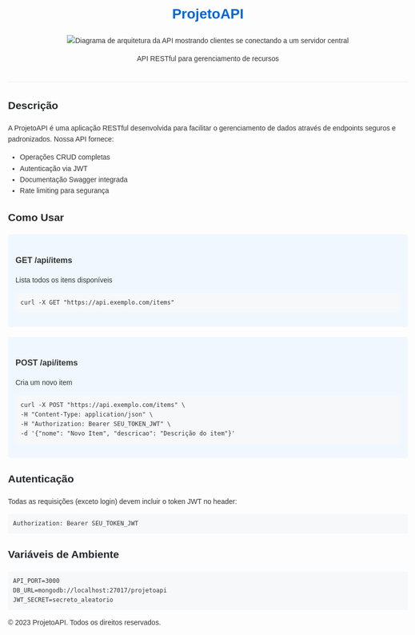 <!DOCTYPE html>
<html lang="pt-BR">
<head>
    <meta charset="UTF-8">
    <meta name="viewport" content="width=device-width, initial-scale=1.0">
    <title>ProjetoAPI - Documentação</title>
    <style>
        body {
            font-family: Arial, sans-serif;
            line-height: 1.6;
            max-width: 800px;
            margin: 0 auto;
            padding: 20px;
            color: #333;
        }
        header {
            text-align: center;
            margin-bottom: 30px;
            padding-bottom: 20px;
            border-bottom: 1px solid #eee;
        }
        h1 {
            color: #0366d6;
        }
        h2 {
            color: #24292e;
            margin-top: 25px;
        }
        code {
            background-color: #f6f8fa;
            padding: 2px 4px;
            border-radius: 3px;
            font-family: monospace;
        }
        pre {
            background-color: #f6f8fa;
            padding: 10px;
            border-radius: 3px;
            overflow: auto;
        }
        .endpoint {
            background-color: #f0f7ff;
            padding: 15px;
            border-radius: 5px;
            margin-bottom: 20px;
        }
    </style>
</head>
<body>
    <header>
        <h1>ProjetoAPI</h1>
        <img src="https://storage.googleapis.com/workspace-0f70711f-8b4e-4d94-86f1-2a93ccde5887/image/af76dd71-7e02-42d7-971e-805311e2a9c5.png" alt="Diagrama de arquitetura da API mostrando clientes se conectando a um servidor central" />
        <p>API RESTful para gerenciamento de recursos</p>
    </header>
    <section>
        <h2>Descrição</h2>
        <p>A ProjetoAPI é uma aplicação RESTful desenvolvida para facilitar o gerenciamento de dados através de endpoints seguros e padronizados. Nossa API fornece:</p>
        <ul>
            <li>Operações CRUD completas</li>
            <li>Autenticação via JWT</li>
            <li>Documentação Swagger integrada</li>
            <li>Rate limiting para segurança</li>
        </ul>
    </section>
    <section>
        <h2>Como Usar</h2>
        <div class="endpoint">
            <h3>GET /api/items</h3>
            <p>Lista todos os itens disponíveis</p>
            <pre><code>curl -X GET "https://api.exemplo.com/items"</code></pre>
        </div>
        <div class="endpoint">
            <h3>POST /api/items</h3>
            <p>Cria um novo item</p>
            <pre><code>curl -X POST "https://api.exemplo.com/items" \
-H "Content-Type: application/json" \
-H "Authorization: Bearer SEU_TOKEN_JWT" \
-d '{"nome": "Novo Item", "descricao": "Descrição do item"}'</code></pre>
        </div>
    </section>
    <section>
        <h2>Autenticação</h2>
        <p>Todas as requisições (exceto login) devem incluir o token JWT no header:</p>
        <pre><code>Authorization: Bearer SEU_TOKEN_JWT</code></pre>
    </section>
    <section>
        <h2>Variáveis de Ambiente</h2>
        <pre><code>API_PORT=3000
DB_URL=mongodb://localhost:27017/projetoapi
JWT_SECRET=secreto_aleatorio</code></pre>
    </section>
    <footer>
        <p>© 2023 ProjetoAPI. Todos os direitos reservados.</p>
    </footer>
</body>
</html>
